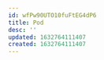 ```yaml
---
id: wfPw90UTO10fuFtEG4dP6
title: Pod
desc: ''
updated: 1632764111407
created: 1632764111407
---
```


